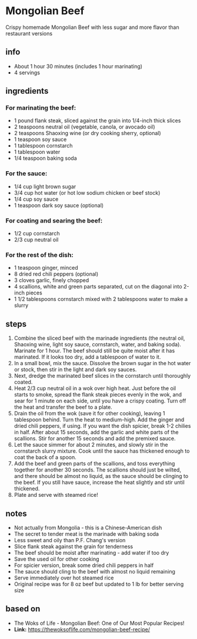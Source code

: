 # Mongolian Beef
Crispy homemade Mongolian Beef with less sugar and more flavor than restaurant versions

## info  
* About 1 hour 30 minutes (includes 1 hour marinating)  
* 4 servings  

## ingredients

### For marinating the beef:
* 1 pound flank steak, sliced against the grain into 1/4-inch thick slices
* 2 teaspoons neutral oil (vegetable, canola, or avocado oil)
* 2 teaspoons Shaoxing wine (or dry cooking sherry, optional)
* 1 teaspoon soy sauce
* 1 tablespoon cornstarch
* 1 tablespoon water
* 1/4 teaspoon baking soda

### For the sauce:
* 1/4 cup light brown sugar
* 3/4 cup hot water (or hot low sodium chicken or beef stock)
* 1/4 cup soy sauce
* 1 teaspoon dark soy sauce (optional)

### For coating and searing the beef:
* 1/2 cup cornstarch
* 2/3 cup neutral oil

### For the rest of the dish:
* 1 teaspoon ginger, minced
* 8 dried red chili peppers (optional)
* 3 cloves garlic, finely chopped
* 4 scallions, white and green parts separated, cut on the diagonal into 2-inch pieces
* 1 1/2 tablespoons cornstarch mixed with 2 tablespoons water to make a slurry

## steps  
1. Combine the sliced beef with the marinade ingredients (the neutral oil, Shaoxing wine, light soy sauce, cornstarch, water, and baking soda). Marinate for 1 hour. The beef should still be quite moist after it has marinated. If it looks too dry, add a tablespoon of water to it.
2. In a small bowl, mix the sauce. Dissolve the brown sugar in the hot water or stock, then stir in the light and dark soy sauces.
3. Next, dredge the marinated beef slices in the cornstarch until thoroughly coated.
4. Heat 2/3 cup neutral oil in a wok over high heat. Just before the oil starts to smoke, spread the flank steak pieces evenly in the wok, and sear for 1 minute on each side, until you have a crispy coating. Turn off the heat and transfer the beef to a plate.
5. Drain the oil from the wok (save it for other cooking), leaving 1 tablespoon behind. Turn the heat to medium-high. Add the ginger and dried chili peppers, if using. If you want the dish spicier, break 1-2 chilies in half. After about 15 seconds, add the garlic and white parts of the scallions. Stir for another 15 seconds and add the premixed sauce.
6. Let the sauce simmer for about 2 minutes, and slowly stir in the cornstarch slurry mixture. Cook until the sauce has thickened enough to coat the back of a spoon.
7. Add the beef and green parts of the scallions, and toss everything together for another 30 seconds. The scallions should just be wilted, and there should be almost no liquid, as the sauce should be clinging to the beef. If you still have sauce, increase the heat slightly and stir until thickened. 
8. Plate and serve with steamed rice!

## notes  
* Not actually from Mongolia - this is a Chinese-American dish
* The secret to tender meat is the marinade with baking soda
* Less sweet and oily than P.F. Chang's version
* Slice flank steak against the grain for tenderness
* The beef should be moist after marinating - add water if too dry
* Save the used oil for other cooking
* For spicier version, break some dried chili peppers in half
* The sauce should cling to the beef with almost no liquid remaining
* Serve immediately over hot steamed rice
* Original recipe was for 8 oz beef but updated to 1 lb for better serving size

## based on  
* The Woks of Life - Mongolian Beef: One of Our Most Popular Recipes!
* **Link:** https://thewoksoflife.com/mongolian-beef-recipe/